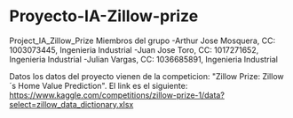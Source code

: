 # Proyecto-IA-Zillow-prize

Project_IA_Zillow_Prize
Miembros del grupo 
-Arthur Jose Mosquera, CC: 1003073445, Ingenieria Industrial
-Juan Jose Toro, CC: 1017271652, Ingenieria Industrial
-Julian Vargas, CC: 1036685891, Ingenieria Industrial

Datos 
los datos del proyecto vienen de la competicion: "Zillow Prize: Zillow´s Home Value Prediction". El link es el siguiente: https://www.kaggle.com/competitions/zillow-prize-1/data?select=zillow_data_dictionary.xlsx
